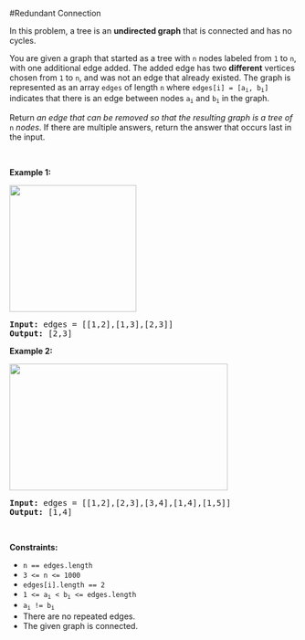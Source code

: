 #Redundant Connection
<p>In this problem, a tree is an <strong>undirected graph</strong> that is connected and has no cycles.</p>
<p>You are given a graph that started as a tree with <code>n</code> nodes labeled from <code>1</code> to <code>n</code>, with one additional edge added. The added edge has two <strong>different</strong> vertices chosen from <code>1</code> to <code>n</code>, and was not an edge that already existed. The graph is represented as an array <code>edges</code> of length <code>n</code> where <code>edges[i] = [a<sub>i</sub>, b<sub>i</sub>]</code> indicates that there is an edge between nodes <code>a<sub>i</sub></code> and <code>b<sub>i</sub></code> in the graph.</p>
<p>Return <em>an edge that can be removed so that the resulting graph is a tree of </em><code>n</code><em> nodes</em>. If there are multiple answers, return the answer that occurs last in the input.</p>
<p> </p>
<p><strong class="example">Example 1:</strong></p>
<img alt="" src="https://assets.leetcode.com/uploads/2021/05/02/reduntant1-1-graph.jpg" style="width:222px;height:222px"/>
<pre><strong>Input:</strong> edges = [[1,2],[1,3],[2,3]]
<strong>Output:</strong> [2,3]
</pre>
<p><strong class="example">Example 2:</strong></p>
<img alt="" src="https://assets.leetcode.com/uploads/2021/05/02/reduntant1-2-graph.jpg" style="width:382px;height:222px"/>
<pre><strong>Input:</strong> edges = [[1,2],[2,3],[3,4],[1,4],[1,5]]
<strong>Output:</strong> [1,4]
</pre>
<p> </p>
<p><strong>Constraints:</strong></p>
<ul>
<li><code>n == edges.length</code></li>
<li><code>3 &lt;= n &lt;= 1000</code></li>
<li><code>edges[i].length == 2</code></li>
<li><code>1 &lt;= a<sub>i</sub> &lt; b<sub>i</sub> &lt;= edges.length</code></li>
<li><code>a<sub>i</sub> != b<sub>i</sub></code></li>
<li>There are no repeated edges.</li>
<li>The given graph is connected.</li>
</ul>
